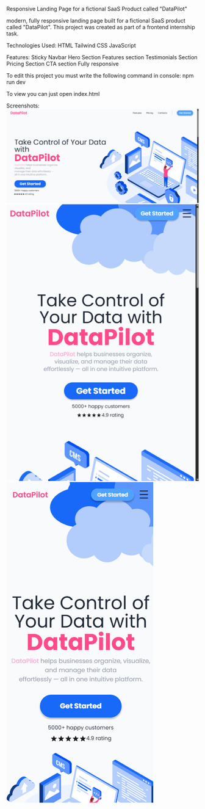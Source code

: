 Responsive Landing Page for a fictional SaaS Product called "DataPilot"

modern, fully responsive landing page built for a fictional SaaS product called "DataPilot". This project was created as part of a frontend internship task.

Technologies Used:
    HTML
    Tailwind CSS
    JavaScript

Features:
    Sticky Navbar
    Hero Section
    Features section
    Testimonials Section
    Pricing Section
    CTA section
    Fully responsive


To edit this project you must write the following command in console:
    npm run dev

To view you can just open index.html


Screenshots:
    ![Desktop View](./screenshots/desktop.png)
    ![Tablet View](./screenshots/tablet.png)
    ![Mobile View](./screenshots/mobile.png)